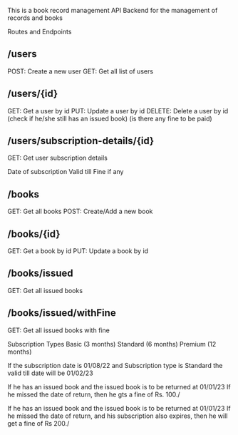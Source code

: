 This is a book record management API Backend for the management of records and books

Routes and Endpoints

## /users

POST: Create a new user GET: Get all list of users

## /users/{id}

GET: Get a user by id PUT: Update a user by id DELETE: Delete a user by id (check if he/she still has an issued book) (is there any fine to be paid)

## /users/subscription-details/{id}

GET: Get user subscription details

Date of subscription
Valid till
Fine if any

## /books

GET: Get all books POST: Create/Add a new book

## /books/{id}

GET: Get a book by id PUT: Update a book by id

## /books/issued

GET: Get all issued books

## /books/issued/withFine

GET: Get all issued books with fine

Subscription Types
Basic (3 months) Standard (6 months) Premium (12 months)

If the subscription date is 01/08/22 and Subscription type is Standard the valid till date will be 01/02/23

If he has an issued book and the issued book is to be returned at 01/01/23 If he missed the date of return, then he gts a fine of Rs. 100./

If he has an issued book and the issued book is to be returned at 01/01/23 If he missed the date of return, and his subscription also expires, then he will get a fine of Rs 200./
